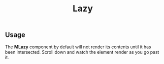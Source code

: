 ﻿---
title: Lazy
desc: "The **MLazy** component is used to dynamically load components based upon an elements visibility."
---

## Usage

The **MLazy** component by default will not render its contents until it has been intersected. Scroll down and watch the element render as you go past it.

<masa-example file="Examples.labs.lazy.Usage"></masa-example>
